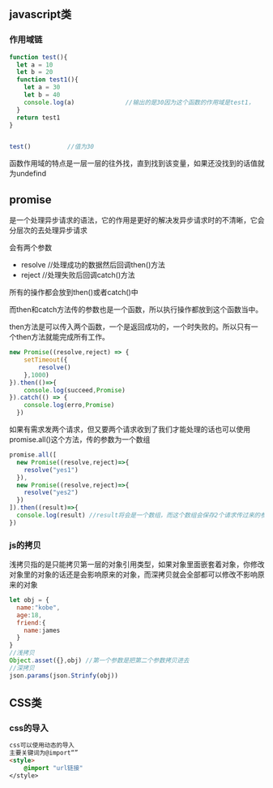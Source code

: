 ## javascript类

###  作用域链

```javascript
function test(){
  let a = 10
  let b = 20
  function test1(){
    let a = 30
    let b = 40
    console.log(a)				//输出的是30因为这个函数的作用域是test1，
  }
  return test1
}


test()			//值为30
```

函数作用域的特点是一层一层的往外找，直到找到该变量，如果还没找到的话值就为undefind

## promise

是一个处理异步请求的语法，它的作用是更好的解决发异步请求时的不清晰，它会分层次的去处理异步请求

会有两个参数

- resolve	//处理成功的数据然后回调then()方法
- reject       //处理失败后回调catch()方法

所有的操作都会放到then()或者catch()中

而then和catch方法传的参数也是一个函数，所以执行操作都放到这个函数当中。

then方法是可以传入两个函数，一个是返回成功的，一个时失败的。所以只有一个then方法就能完成所有工作。

```javascript
new Promise((resolve,reject) => {
	setTimeout({
		resolve()
	},1000)
}).then(()=>{
	console.log(succeed,Promise)
}).catch(() => {
    console.log(erro,Promise)
  })
```

如果有需求发两个请求，但又要两个请求收到了我们才能处理的话也可以使用promise.all()这个方法，传的参数为一个数组

```javascript
promise.all([
  new Promise((resolve,reject)=>{
    resolve("yes1")
  }),
  new Promise((resolve,reject)=>{
    resolve("yes2")
  })
]).then((result)=>{
  console.log(result) //result将会是一个数组，而这个数组会保存2个请求传过来的参数
})
```

### js的拷贝

浅拷贝指的是只能拷贝第一层的对象引用类型，如果对象里面嵌套着对象，你修改对象里的对象的话还是会影响原来的对象，而深拷贝就会全部都可以修改不影响原来的对象

```js
let obj = {
  name:"kobe",
  age:18,
  friend:{
    name:james
  }
}
//浅拷贝
Object.asset({},obj) //第一个参数是把第二个参数拷贝进去
//深拷贝
json.params(json.Strinfy(obj))
```



## CSS类

### css的导入

```html
css可以使用动态的导入
主要关键词为@import“”
<style>
	@import "url链接"
</style>
```

